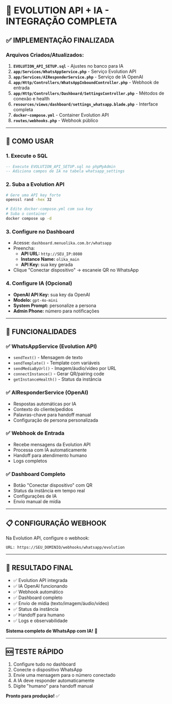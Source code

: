 # 🚀 EVOLUTION API + IA - INTEGRAÇÃO COMPLETA

## ✅ IMPLEMENTAÇÃO FINALIZADA

### Arquivos Criados/Atualizados:

1. **`EVOLUTION_API_SETUP.sql`** - Ajustes no banco para IA
2. **`app/Services/WhatsAppService.php`** - Serviço Evolution API
3. **`app/Services/AIResponderService.php`** - Serviço de IA OpenAI
4. **`app/Http/Controllers/WhatsAppInboundController.php`** - Webhook de entrada
5. **`app/Http/Controllers/Dashboard/SettingsController.php`** - Métodos de conexão e health
6. **`resources/views/dashboard/settings_whatsapp.blade.php`** - Interface completa
7. **`docker-compose.yml`** - Container Evolution API
8. **`routes/webhooks.php`** - Webhook público

---

## 🎯 COMO USAR

### 1. Execute o SQL
```sql
-- Execute EVOLUTION_API_SETUP.sql no phpMyAdmin
-- Adiciona campos de IA na tabela whatsapp_settings
```

### 2. Suba a Evolution API
```bash
# Gere uma API key forte
openssl rand -hex 32

# Edite docker-compose.yml com sua key
# Suba o container
docker compose up -d
```

### 3. Configure no Dashboard
- Acesse: `dashboard.menuolika.com.br/whatsapp`
- Preencha:
  - **API URL:** `http://SEU_IP:8080`
  - **Instance Name:** `olika_main`
  - **API Key:** sua key gerada
- Clique "Conectar dispositivo" → escaneie QR no WhatsApp

### 4. Configure IA (Opcional)
- **OpenAI API Key:** sua key da OpenAI
- **Modelo:** `gpt-4o-mini`
- **System Prompt:** personalize a persona
- **Admin Phone:** número para notificações

---

## 🔧 FUNCIONALIDADES

### ✅ WhatsAppService (Evolution API)
- `sendText()` - Mensagem de texto
- `sendTemplate()` - Template com variáveis
- `sendMediaByUrl()` - Imagem/áudio/vídeo por URL
- `connectInstance()` - Gerar QR/pairing code
- `getInstanceHealth()` - Status da instância

### ✅ AIResponderService (OpenAI)
- Respostas automáticas por IA
- Contexto do cliente/pedidos
- Palavras-chave para handoff manual
- Configuração de persona personalizada

### ✅ Webhook de Entrada
- Recebe mensagens da Evolution API
- Processa com IA automaticamente
- Handoff para atendimento humano
- Logs completos

### ✅ Dashboard Completo
- Botão "Conectar dispositivo" com QR
- Status da instância em tempo real
- Configurações de IA
- Envio manual de mídia

---

## 📋 CONFIGURAÇÃO WEBHOOK

Na Evolution API, configure o webhook:
```
URL: https://SEU_DOMINIO/webhooks/whatsapp/evolution
```

---

## 🎊 RESULTADO FINAL

- ✅ Evolution API integrada
- ✅ IA OpenAI funcionando
- ✅ Webhook automático
- ✅ Dashboard completo
- ✅ Envio de mídia (texto/imagem/áudio/vídeo)
- ✅ Status da instância
- ✅ Handoff para humano
- ✅ Logs e observabilidade

**Sistema completo de WhatsApp com IA!** 🚀

---

## 🆘 TESTE RÁPIDO

1. Configure tudo no dashboard
2. Conecte o dispositivo WhatsApp
3. Envie uma mensagem para o número conectado
4. A IA deve responder automaticamente
5. Digite "humano" para handoff manual

**Pronto para produção!** ✅
